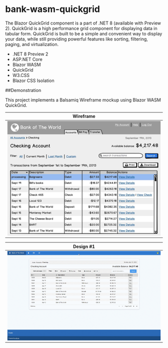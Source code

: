 # bank-wasm-quickgrid
The Blazor QuickGrid component is a part of .NET 8 (available with Preview 2). QuickGrid is a high performance grid component for displaying data in tabular form. QuickGrid is built to be a simple and convenient way to display your data, while still providing powerful features like sorting, filtering, paging, and virtualization.

- .NET 8 Preview 2
- ASP.NET Core
- Blazor WASM
- QuickGrid
- W3.CSS
- Blazor CSS Isolation

##Demonstration

This project implements a Balsamiq Wireframe mockup using Blazor WASM QuickGrid.

| Wireframe                  |
|----------------------------|
![Wireframe Mockup JPG](https://github.com/rdw100/bank-wasm-quickgrid/blob/main/Bank.Wasm.QuickGrid/Client/wwwroot/img/banking-account-large.jpg?raw=true)|

| Design #1                  |
|----------------------------|
| ![Web Design #1](https://github.com/rdw100/bank-wasm-quickgrid/blob/main/Bank.Wasm.QuickGrid/Client/wwwroot/img/rcImp0CiMs.gif?raw=true)|
